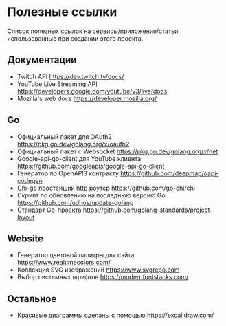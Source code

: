 # Полезные ссылки 

Список полезных ссылок на сервисы/приложения/статьи использованные при создании этого проекта.

## Документации

+ Twitch API https://dev.twitch.tv/docs/
+ YouTube Live Streaming API https://developers.google.com/youtube/v3/live/docs
+ Mozilla's web docs https://developer.mozilla.org/

## Go

+ Официальный пакет для OAuth2 https://pkg.go.dev/golang.org/x/oauth2
+ Официальный пакет с Websocket https://pkg.go.dev/golang.org/x/net
+ Google-api-go-client для YouTube клиента https://github.com/googleapis/google-api-go-client
+ Генератор по OpenAPI3 контракту https://github.com/deepmap/oapi-codegen
+ Chi-go простейший http роутер https://github.com/go-chi/chi
+ Скрипт по обновлению на последнюю версию Go https://github.com/udhos/update-golang
+ Стандарт Go-проекта https://github.com/golang-standards/project-layout

## Website

+ Генератор цветовой палитры для сайта https://www.realtimecolors.com/
+ Коллекция SVG изображений https://www.svgrepo.com
+ Выбор системных шрифтов https://modernfontstacks.com/

## Остальное

+ Красивые диаграммы сделаны с помощью https://excalidraw.com/